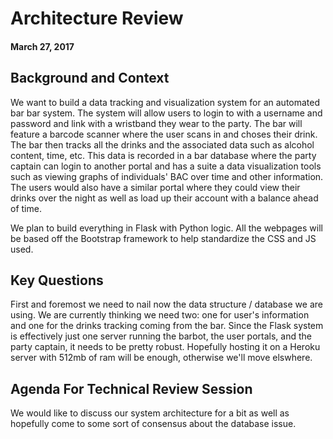 # Architecture Review
#### March 27, 2017

## Background and Context
We want to build a data tracking and visualization system for an automated bar bar system. The system will allow users to login to with a username and password and link with a wristband they wear to the party. The bar will feature a barcode scanner where the user scans in and choses their drink. The bar then tracks all the drinks and the associated data such as alcohol content, time, etc. This data is recorded in a bar database where the party captain can login to another portal and has a suite a data visualization tools such as viewing graphs of individuals' BAC over time and other information. The users would also have a similar portal where they could view their drinks over the night as well as load up their account with a balance ahead of time.


We plan to build everything in Flask with Python logic. All the webpages will be based off the Bootstrap framework to help standardize the CSS and JS used.

## Key Questions
First and foremost we need to nail now the data structure / database we are using. We are currently thinking we need two: one for user's information and one for the drinks tracking coming from the bar. Since the Flask system is effectively just one server running the barbot, the user portals, and the party captain, it needs to be pretty robust. Hopefully hosting it on a Heroku server with 512mb of ram will be enough, otherwise we'll move elswhere.

## Agenda For Technical Review Session
We would like to discuss our system architecture for a bit as well as hopefully come to some sort of consensus about the database issue.
